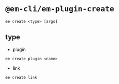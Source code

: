 # `@em-cli/em-plugin-create`

```shell
ee create <type> [args]
```

## type

* plugin

```shell
ee create plugin <name>
```

* link

```shell
ee create link
```
